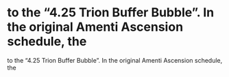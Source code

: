 # to the “4.25 Trion Buffer Bubble”. In the original Amenti Ascension schedule, the

to the “4.25 Trion Buffer Bubble”. In the original Amenti Ascension schedule, the